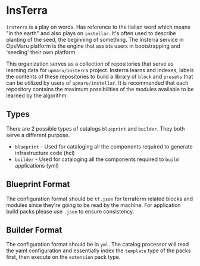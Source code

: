 # InsTerra

`insterra` is a play on words. Has reference to the italian word which means "in the earth" and also plays on `instellar`. It's often used to describe planting of the seed, the beginning of something. The Insterra service in OpsMaru platform is the engine that assists users in bootstrapping and 'seeding' their own platform.

This organization serves as a collection of repositories that serve as learning data for `upmaru/insterra` project. Insterra learns and indexes, labels the contents of these repositories to build a library of `block` and `presets` that can be utilized by users of `upmaru/instellar`. It is recommended that each repository contains the maximum possibilities of the modules available to be learned by the algorithm.

## Types

There are 2 possible types of catalogs `blueprint` and `builder`. They both serve a different purpose.

- `blueprint` - Used for cataloging all the components required to generate infrastructure code (hcl)
- `builder` - Used for cataloging all the components required to `build` applications (yml)

## Blueprint Format

The configuration format should be `tf.json` for terraform related blocks and modules since they're going to be read by the machine. For application build packs please use `.json` to ensure consistency.

## Builder Format

The configuration format should be in `yml`. The catalog processor will read the yaml configuration and essentially index the `template` type of the packs first, then execute on the `extension` pack type.
